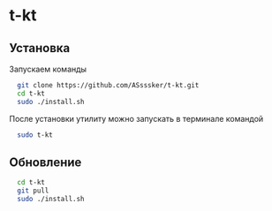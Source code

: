 # t-kt
## Установка

Запускаем команды
```bash
  git clone https://github.com/ASsssker/t-kt.git
  cd t-kt
  sudo ./install.sh
```
После установки утилиту можно запускать в терминале командой
```bash
  sudo t-kt
```

## Обновление

```bash
  cd t-kt
  git pull
  sudo ./install.sh
```
